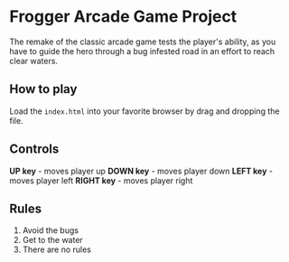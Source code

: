 # Frogger Arcade Game Project

The remake of the classic arcade game tests the player's ability, as you have to guide the hero through a bug infested road in an effort to reach clear waters.

## How to play
Load the `index.html` into your favorite browser by drag and dropping the file.

## Controls
**UP key** - moves player up
**DOWN key** - moves player down
**LEFT key** - moves player left
**RIGHT key** - moves player right

## Rules
1. Avoid the bugs
2. Get to the water
3. There are no rules
